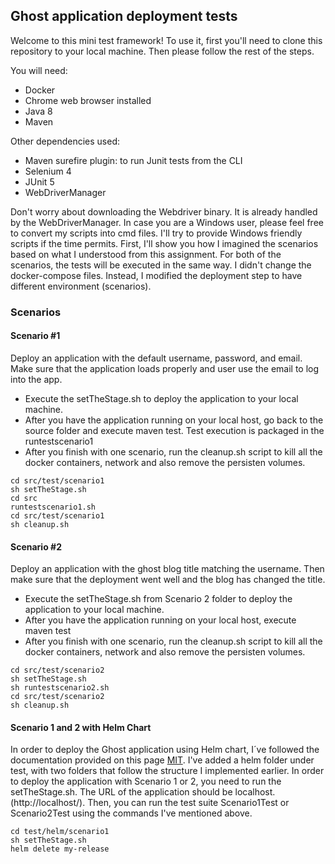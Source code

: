 ## Ghost application deployment tests

Welcome to this mini test framework! To use it, first you'll need to clone this repository to your local machine. Then please follow the rest of the steps.

You will need:
* Docker 
* Chrome web browser installed
* Java 8
* Maven

Other dependencies used:

* Maven surefire plugin: to run Junit tests from the CLI
* Selenium 4
* JUnit 5
* WebDriverManager

Don't worry about downloading the Webdriver binary. It is already handled by the WebDriverManager.
In case you are a Windows user, please feel free to convert my scripts into cmd files. I'll try to provide Windows friendly scripts if the time permits.
First, I'll show you how I imagined the scenarios based on what I understood from this assignment.
For both of the scenarios, the tests will be executed in the same way.
I didn't change the docker-compose files. Instead, I modified the deployment step to have different environment (scenarios).

### Scenarios

#### Scenario #1
Deploy an application with the default username, password, and email. Make sure that the application loads properly and user use the email to log into the app. 

* Execute the setTheStage.sh to deploy the application to your local machine.
* After you have the application running on your local host, go back to the source folder and execute maven test. Test execution is packaged in the runtestscenario1
* After you finish with one scenario, run the cleanup.sh script to kill all the docker containers, network and also remove the persisten volumes.

```
cd src/test/scenario1
sh setTheStage.sh
cd src
runtestscenario1.sh
cd src/test/scenario1
sh cleanup.sh
```

#### Scenario #2
Deploy an application with the ghost blog title matching the username. Then make sure that the deployment went well and the blog has changed the title.

* Execute the setTheStage.sh from Scenario 2 folder to deploy the application to your local machine.
* After you have the application running on your local host, execute maven test
* After you finish with one scenario, run the cleanup.sh script to kill all the docker containers, network and also remove the persisten volumes.

```
cd src/test/scenario2
sh setTheStage.sh
sh runtestscenario2.sh
cd src/test/scenario2
sh cleanup.sh
```

#### Scenario 1 and 2 with Helm Chart

In order to deploy the Ghost application using Helm chart, I´ve followed the documentation provided on this page [MIT](https://github.com/bitnami/charts/tree/master/bitnami/ghost).
I've added a helm folder under test, with two folders that follow the structure I implemented earlier. 
In order to deploy the application with Scenario 1 or 2, you need to run the setTheStage.sh.
The URL of the application should be localhost. (http://localhost/).
Then, you can run the test suite Scenario1Test or Scenario2Test using the commands I've mentioned above.

```
cd test/helm/scenario1
sh setTheStage.sh
helm delete my-release
```
